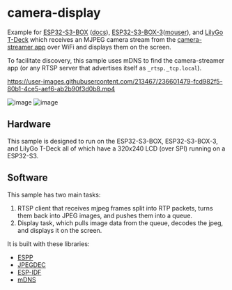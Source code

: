 # camera-display

Example for [ESP32-S3-BOX](https://www.adafruit.com/product/5290)
([docs](https://github.com/espressif/esp-box)),
[ESP32-S3-BOX-3](https://www.espressif.com/en/news/ESP32-S3-BOX-3)([mouser](https://www.mouser.com/ProductDetail/Espressif-Systems/ESP32-S3-BOX-3?qs=HoCaDK9Nz5chOY9AUo%2F%2FvA%3D%3D)),
and [LilyGo T-Deck](https://www.lilygo.cc/products/t-deck) which receives an
MJPEG camera stream from the [camera-streamer
app](https://github.com/esp-cpp/camera-streamer) over WiFi and displays them on
the screen.

To facilitate discovery, this sample uses mDNS to find the camera-streamer app
(or any RTSP server that advertises itself as `_rtsp._tcp.local`).

https://user-images.githubusercontent.com/213467/236601479-fcd982f5-80b1-4ce5-aef6-ab2b90f3d0b8.mp4

![image](https://github.com/esp-cpp/camera-display/assets/213467/3b08febf-433b-42e1-b139-132d64e35a07)
![image](https://github.com/esp-cpp/camera-display/assets/213467/cc179d89-6083-4324-af5e-05003beeda72)

## Hardware

This sample is designed to run on the ESP32-S3-BOX, ESP32-S3-BOX-3, and LilyGo
T-Deck all of which have a 320x240 LCD (over SPI) running on a ESP32-S3.

## Software

This sample has two main tasks: 

1. RTSP client that receives mjpeg frames split into RTP packets, turns them 
   back into JPEG images, and pushes them into a queue.
2. Display task, which pulls image data from the queue, decodes the jpeg, and
   displays it on the screen.
   
It is built with these libraries:

* [ESPP](https://github.com/esp-cpp/espp)
* [JPEGDEC](https://github.com/bitbank2/JPEGDEC)
* [ESP-IDF](https://github.com/espressif/esp-idf)
* [mDNS](https://docs.espressif.com/projects/esp-protocols/mdns/docs/latest/en/index.html)

